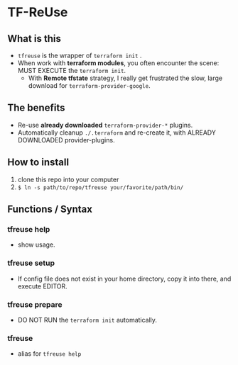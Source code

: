 # TF-ReUse

## What is this

* `tfreuse` is the wrapper of `terraform init` .
* When work with **terraform modules**, you often encounter the scene: MUST EXECUTE the `terraform init`.
  * With **Remote tfstate** strategy, I really get frustrated the slow, large download for `terraform-provider-google`.

## The benefits

* Re-use **already downloaded** `terraform-provider-*`  plugins.
* Automatically cleanup `./.terraform` and re-create it, with ALREADY DOWNLOADED provider-plugins.

## How to install

1. clone this repo into your computer
1. `$ ln -s path/to/repo/tfreuse your/favorite/path/bin/`

## Functions / Syntax

### tfreuse help

* show usage.

### tfreuse setup

* If config file does not exist in your home directory, copy it into there, and execute EDITOR.

### tfreuse prepare

* DO NOT RUN the `terraform init`  automatically.

### tfreuse

* alias for `tfreuse help`
